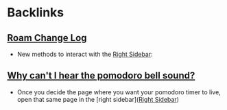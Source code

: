 
# Backlinks
## [Roam Change Log](<Roam Change Log.md>)
- New methods to interact with the [Right Sidebar](<Right Sidebar.md>):

## [Why can't I hear the pomodoro bell sound?](<Why can't I hear the pomodoro bell sound?.md>)
- Once you decide the page where you want your pomodoro timer to live, open that same page in the [right sidebar]([Right Sidebar](<Right Sidebar.md>))

